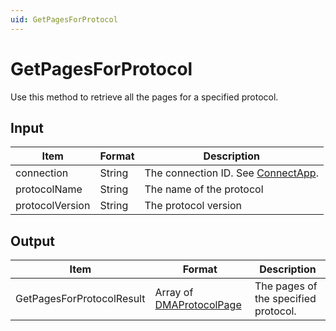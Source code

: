 ```yaml
---
uid: GetPagesForProtocol
---
```


# GetPagesForProtocol

Use this method to retrieve all the pages for a specified protocol.

## Input

| Item            | Format | Description                                                                      |
|-----------------|--------|----------------------------------------------------------------------------------|
| connection      | String | The connection ID. See [ConnectApp](xref:ConnectApp). |
| protocolName    | String | The name of the protocol                                                         |
| protocolVersion | String | The protocol version                                                             |

## Output

| Item | Format | Description |
|--|--|--|
| GetPagesForProtocolResult | Array of [DMAProtocolPage](xref:DMAProtocolPage) | The pages of the specified protocol. |
